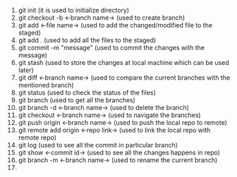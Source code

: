 1) git init     (it is used to initialize directory)
2) git checkout -b <-branch name->     (used to create branch)
3) git add <-file name->         (used to add the changed/modified file to the staged)
4) git add .         (used to add all the files to the staged)
5) git commit -m "message"       (used to commit the changes with the message)
6) git stash     (used to store the changes at local machine which can be used later)
7) git diff <-branch name->  (used to compare the current branches with the mentioned branch)
8) git status  (used to check the status of the files)
9) git branch  (used to get all the branches)
10) git branch -d <-branch name->    (used to delete the branch)
11) git checkout <-branch name->     (used to navigate the branches)
12) git push origin <-branch name->  (used to push the local repo to remote)
13) git remote add origin <-repo link->    (used to link the local repo with remote repo)
14) git log    (used to see all the commit in particular branch)
15) git show <-commit id->  (used to see all the changes happens in repo)
16) git branch -m <-branch name->    (used to rename the current branch)
17) 
